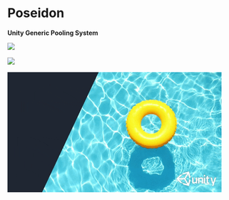 # Poseidon #
**Unity Generic Pooling System**

![](Promo/Pools.jpg)

![](Promo/ScreenShot1.jpg)

[![Poseidon](Promo/pdon.gif)](https://assetstore.unity.com/packages/tools/utilities/poseidon-simple-pooling-system-201537?aid=1011lds77)